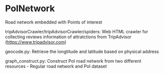# PoINetwork
Road network embedded with Points of interest

tripAdvisorCrawler/tripAdvisorCrawler/spiders: Web HTML crawler for collecting reviews information of attratctions from TripAdvisor (https://www.tripadvisor.com)

geocode.py: Retrieve the longtitude and latitude based on physical address

graph_construct.py: Construct PoI road network from two different resources - Regular road network and PoI dataset



